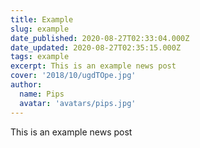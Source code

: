 ```yaml
---
title: Example
slug: example
date_published: 2020-08-27T02:33:04.000Z
date_updated: 2020-08-27T02:35:15.000Z
tags: example
excerpt: This is an example news post
cover: '2018/10/ugdTOpe.jpg'
author:
  name: Pips
  avatar: 'avatars/pips.jpg'
---
```


This is an example news post